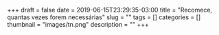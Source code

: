 +++ 
draft = false
date = 2019-06-15T23:29:35-03:00
title = "Recomece, quantas vezes forem necessárias"
slug = "" 
tags = []
categories = []
thumbnail = "images/tn.png"
description = ""
+++
